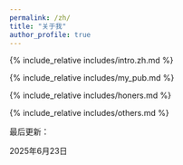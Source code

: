 ```yaml
---
permalink: /zh/
title: "关于我"
author_profile: true
---
```


<span class='anchor' id='about-me'></span>
{% include_relative includes/intro.zh.md %}

{% include_relative includes/my_pub.md %}

{% include_relative includes/honers.md %}

{% include_relative includes/others.md %}

最后更新：

2025年6月23日 